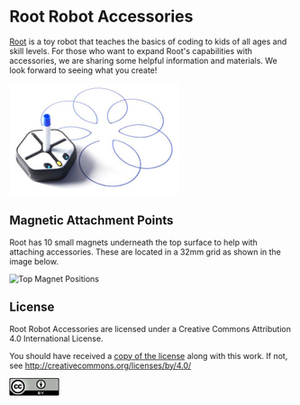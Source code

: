 # Root Robot Accessories

[Root](https://rootrobotics.com/) is a toy robot that teaches the basics of coding to kids of all ages and skill levels. For those who want to expand Root's capabilities with accessories, we are sharing some helpful information and materials. We look forward to seeing what you create!

![Root Drawing](images/root-drawing.jpg)

## Magnetic Attachment Points

Root has 10 small magnets underneath the top surface to help with attaching accessories. These are located in a 32mm grid as shown in the image below.

![Top Magnet Positions](images/root-top-magnets.jpg)

## License

Root Robot Accessories are licensed under a Creative Commons Attribution 4.0 International License.

You should have received a [copy of the license](LICENSE.txt) along with this work. If not, see <http://creativecommons.org/licenses/by/4.0/>

[![CCBY40](images/CCBY40-88x31.png)](http://creativecommons.org/licenses/by/4.0/)